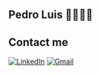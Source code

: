 ## Pedro Luis 🍃🌿🍁🍂

## Contact me
[![LinkedIn](https://img.shields.io/badge/LinkedIn-0077B5?style=for-the-badge&logo=linkedin&logoColor=white)](https://www.linkedin.com/in/pedro-luis-296965234/)
[![Gmail](https://img.shields.io/badge/Gmail-333333?style=for-the-badge&logo=gmail&logoColor=red)](mailto:pedroluisotrente@gmail.com)
